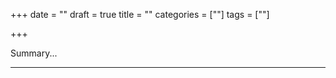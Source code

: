 +++
date = ""
draft = true
title = ""
categories = [""]
tags = [""]

+++

Summary...
<!--more-->
<hr/>
